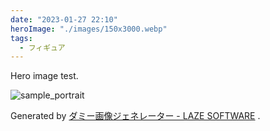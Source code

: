 ```yaml
---
date: "2023-01-27 22:10"
heroImage: "./images/150x3000.webp"
tags:
  - フィギュア
---
```


Hero image test.

![sample_portrait](./images/150x3000.webp)

Generated by [ダミー画像ジェネレーター - LAZE SOFTWARE](https://lazesoftware.com/ja/tool/dummyimg/) .
